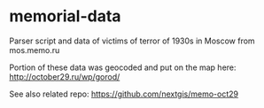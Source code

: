memorial-data
=============

Parser script and data of victims of terror of 1930s in Moscow from mos.memo.ru

Portion of these data was geocoded and put on the map here: http://october29.ru/wp/gorod/

See also related repo: https://github.com/nextgis/memo-oct29
